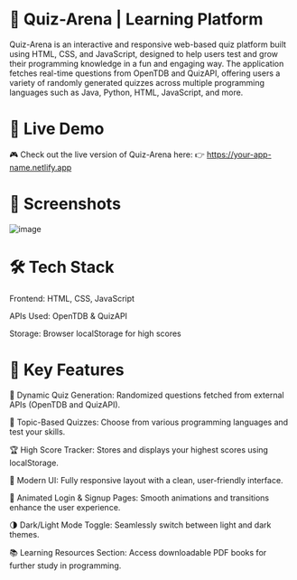 # 🎯 Quiz-Arena | Learning Platform
Quiz-Arena is an interactive and responsive web-based quiz platform built using HTML, CSS, and JavaScript, designed to help users test and grow their programming knowledge in a fun and engaging way. The application fetches real-time questions from OpenTDB and QuizAPI, offering users a variety of randomly generated quizzes across multiple programming languages such as Java, Python, HTML, JavaScript, and more.

# 🔗 Live Demo
🎮 Check out the live version of Quiz-Arena here:
👉 https://your-app-name.netlify.app
# 📸 Screenshots
![image]()

# 🛠️ Tech Stack
Frontend: HTML, CSS, JavaScript

APIs Used: OpenTDB & QuizAPI

Storage: Browser localStorage for high scores

# 🚀 Key Features

🔄 Dynamic Quiz Generation: Randomized questions fetched from external APIs (OpenTDB and QuizAPI).

🧠 Topic-Based Quizzes: Choose from various programming languages and test your skills.

🏆 High Score Tracker: Stores and displays your highest scores using localStorage.

🎨 Modern UI: Fully responsive layout with a clean, user-friendly interface.

🔐 Animated Login & Signup Pages: Smooth animations and transitions enhance the user experience.

🌗 Dark/Light Mode Toggle: Seamlessly switch between light and dark themes.

📚 Learning Resources Section: Access downloadable PDF books for further study in programming.
